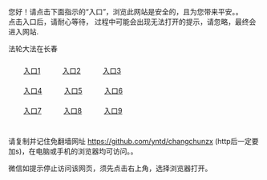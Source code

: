 您好！请点击下面指示的“入口”，浏览此网站是安全的，且为您带来平安。。 <br/>
点击入口后，请耐心等待， 过程中可能会出现无法打开的提示，请忽略，最终会进入网站. </br>

法轮大法在长春<br/>
<div style="padding:10px"><a style="margin:20px" target="_blank" href="https://d26b6cqfoy2nik.cloudfront.net/2Qpsp?hmlgkqn" id="ccLink1" rel="nofollow">入口1</a> <a target="_blank" style="margin:20px" href="https://d1hs3nd116z5ma.cloudfront.net/2Qpsp?omeqmbb" id="ccLink2" rel="nofollow">入口2</a> <a style="margin:20px" target="_blank" href="https://d1jrqn9z8lnnvs.cloudfront.net/2Qpsp?qyctu" id="ccLink3" rel="nofollow">入口3</a></div>

<div style="padding:10px" ><a style="margin:20px" target="_blank" href="https://d26b6cqfoy2nik.cloudfront.net/2Qpsp?hmlgkqn" id="ccLink4" rel="nofollow">入口4</a> <a style="margin:20px" href="https://d1hs3nd116z5ma.cloudfront.net/2Qpsp?omeqmbb" target="_blank" id="ccLink5" rel="nofollow">入口5</a> <a style="margin:20px" href="https://d1jrqn9z8lnnvs.cloudfront.net/2Qpsp?qyctu" target="_blank" id="ccLink6" rel="nofollow">入口6</a></div>

<div style="padding:10px"><a style="margin:20px" target="_blank" href="https://d26b6cqfoy2nik.cloudfront.net/2Qpsp?hmlgkqn" id="ccLink7" rel="nofollow">入口7</a> <a style="margin:20px" href="https://d1hs3nd116z5ma.cloudfront.net/2Qpsp?omeqmbb" target="_blank" id="ccLink8" rel="nofollow">入口8</a> <a style="margin:20px" target="_blank" href="https://d1jrqn9z8lnnvs.cloudfront.net/2Qpsp?qyctu" id="ccLink9" rel="nofollow">入口9</a></div>

<br/>



请复制并记住免翻墙网址 https://github.com/yntd/changchunzx (http后一定要加s)，在电脑或手机的浏览器均可访问。。<br/>

微信如提示停止访问该网页，须先点击右上角，选择浏览器打开。
